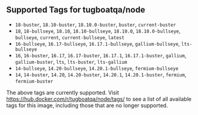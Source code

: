 ## Supported Tags for tugboatqa/node

* `18-buster`, `18.10-buster`, `18.10.0-buster`, `buster`, `current-buster`
* `18`, `18-bullseye`, `18.10`, `18.10-bullseye`, `18.10.0`, `18.10.0-bullseye`, `bullseye`, `current`, `current-bullseye`, `latest`
* `16-bullseye`, `16.17-bullseye`, `16.17.1-bullseye`, `gallium-bullseye`, `lts-bullseye`
* `16`, `16-buster`, `16.17`, `16.17-buster`, `16.17.1`, `16.17.1-buster`, `gallium`, `gallium-buster`, `lts`, `lts-buster`, `lts-gallium`
* `14-bullseye`, `14.20-bullseye`, `14.20.1-bullseye`, `fermium-bullseye`
* `14`, `14-buster`, `14.20`, `14.20-buster`, `14.20.1`, `14.20.1-buster`, `fermium`, `fermium-buster`

The above tags are currently supported. Visit https://hub.docker.com/r/tugboatqa/node/tags/ to see a list of all available tags for this image, including those that are no longer supported.
